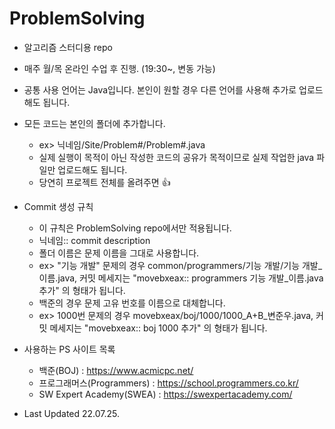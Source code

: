 # ProblemSolving

* 알고리즘 스터디용 repo
* 매주 월/목 온라인 수업 후 진행. (19:30~, 변동 가능)
* 공통 사용 언어는 Java입니다. 본인이 원할 경우 다른 언어를 사용해 추가로 업로드해도 됩니다.
* 모든 코드는 본인의 폴더에 추가합니다.
  * ex> 닉네임/Site/Problem#/Problem#.java
  * 실제 실행이 목적이 아닌 작성한 코드의 공유가 목적이므로 실제 작업한 java 파일만 업로드해도 됩니다.
  * 당연히 프로젝트 전체를 올려주면 :+1:

* Commit 생성 규칙
  * 이 규칙은 ProblemSolving repo에서만 적용됩니다.
  * 닉네임:: commit description
  * 폴더 이름은 문제 이름을 그대로 사용합니다.
  * ex> "기능 개발" 문제의 경우 common/programmers/기능 개발/기능 개발_이름.java, 커밋 메세지는 "movebxeax:: programmers 기능 개발_이름.java 추가" 의 형태가 됩니다.
  * 백준의 경우 문제 고유 번호를 이름으로 대체합니다.
  * ex> 1000번 문제의 경우 movebxeax/boj/1000/1000_A+B_변준우.java, 커밋 메세지는 "movebxeax:: boj 1000 추가" 의 형태가 됩니다.

* 사용하는 PS 사이트 목록
  * 백준(BOJ) : https://www.acmicpc.net/
  * 프로그래머스(Programmers) : https://school.programmers.co.kr/
  * SW Expert Academy(SWEA) : https://swexpertacademy.com/

* Last Updated 22.07.25.
